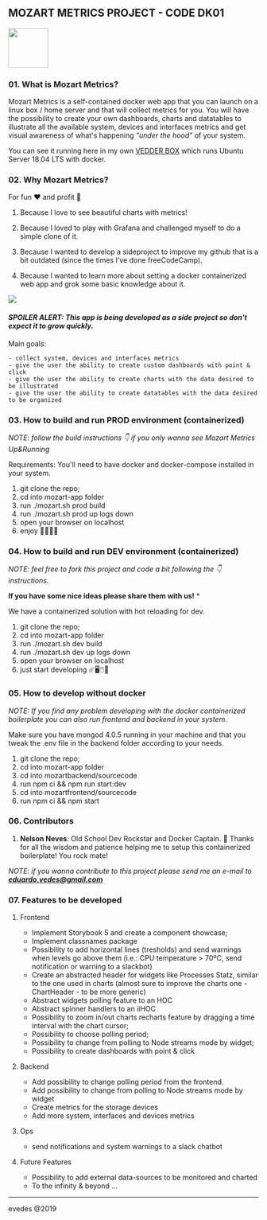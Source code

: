 ## MOZART METRICS PROJECT - CODE DK01

<img src='https://res.cloudinary.com/evedes/image/upload/v1553191066/mozart-app/mozart-logo.png' height="80px"/>

### 01. What is Mozart Metrics?

  Mozart Metrics is a self-contained docker web app that you can launch on a linux box / home server and that will collect metrics for you.
  You will have the possibility to create your own dashboards, charts and datatables to illustrate all the available system, devices and interfaces metrics and get visual awareness of what's happening *"under the hood"* of your system.

  You can see it running here in my own [VEDDER BOX](http://vedder.ddns.net) which runs Ubuntu Server 18.04 LTS with docker.


### 02. Why Mozart Metrics?

  For fun ❤️ and profit 🧠

  01. Because I love to see beautiful charts with metrics!
  
  02. Because I loved to play with Grafana and challenged myself to do a simple clone of it.
  
  03. Because I wanted to develop a sideproject to improve my github that is a bit outdated (since the times I've done freeCodeCamp).

  04. Because I wanted to learn more about setting a docker containerized web app and grok some basic knowledge about it.


<img src='https://res.cloudinary.com/evedes/image/upload/v1553458721/mozart-app/Screen_Shot_2019-03-24_at_20.17.38.png' />

  #### *SPOILER ALERT: This app is being developed as a side project so don't expect it to grow quickly.* 

  Main goals: 
    
    - collect system, devices and interfaces metrics
    - give the user the ability to create custom dashboards with point & click
    - give the user the ability to create charts with the data desired to be illustrated
    - give the user the ability to create datatables with the data desired to be organized

### 03. How to build and run PROD environment (containerized)

*NOTE: follow the build instructions 👇 if you only wanna see Mozart Metrics Up&Running* 

Requirements: You'll need to have docker and docker-compose installed in your system.

1. git clone the repo;
2. cd into mozart-app folder
3. run ./mozart.sh prod build
4. run ./mozart.sh prod up logs down
5. open your browser on localhost
6. enjoy 🚀🎸🤘🍾

### 04. How to build and run DEV environment (containerized)

*NOTE: feel free to fork this project and code a bit following the 👇 instructions.*

**If you have some nice ideas please share them with us!** *

We have a containerized solution with hot reloading for dev.

1. git clone the repo;
2. cd into mozart-app folder
3. run ./mozart.sh dev build
4. run ./mozart.sh dev up logs down
5. open your browser on localhost
6. just start developing ☄️🖥️🖱️🍭

### 05. How to develop without docker

*NOTE: If you find any problem developing with the docker containerized boilerplate you can also run frontend and backend in your system.*

Make sure you have mongod 4.0.5 running in your machine and that you tweak the .env file in the backend folder according to your needs.

1. git clone the repo;
2. cd into mozart-app folder
3. cd into mozartbackend/sourcecode
4. run npm ci && npm run start:dev
5. cd into mozartfrontend/sourcecode
6. run npm ci && npm start

### 06. Contributors

  01. **Nelson Neves**: Old School Dev Rockstar and Docker Captain. 🤘 Thanks for all the wisdom and patience helping me to setup this containerized boilerplate! You rock mate!

  *NOTE: if you wanna contribute to this project please send me an e-mail to **eduardo.vedes@gmail.com***

### 07. Features to be developed

  01. Frontend
      - Implement Storybook 5 and create a component showcase;
      - Implement classnames package
      - Possibility to add horizontal lines (tresholds) and send warnings when levels go above them (i.e.: CPU temperature > 70ºC, send notification or warning to a slackbot)
      - Create an abstracted header for widgets like Processes Statz, similar to the one used in charts (almost sure to improve the charts one - ChartHeader - to be more generic)
      - Abstract widgets polling feature to an HOC
      - Abstract spinner handlers to an iiHOC
      - Possibility to zoom in/out charts recharts feature by dragging a time interval with the chart   cursor;
      - Possibility to choose polling period;
      - Possibility to change from polling to Node streams mode by widget;
      - Possibility to create dashboards with point & click


  02. Backend
      - Add possibility to change polling period from the frontend.
      - Add possibility to change from polling to Node streams mode by widget
      - Create metrics for the storage devices
      - Add more system, interfaces and devices metrics

  03. Ops
      - send notifications and system warnings to a slack chatbot

  04. Future Features
      - Possibility to add external data-sources to be monitored and charted
      - To the infinity & beyond
...

--- 
evedes @2019
	
